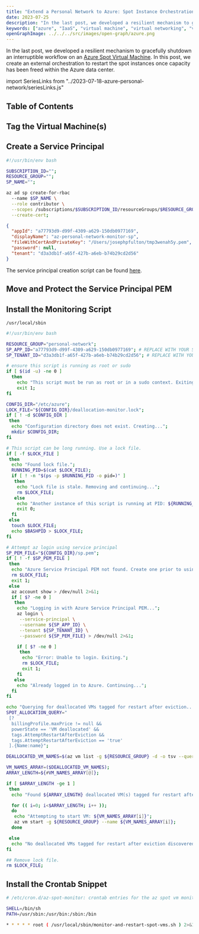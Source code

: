 ```yaml
---
title: "Extend a Personal Network to Azure: Spot Instance Orchestration"
date: 2023-07-25
description: "In the last post, we developed a resilient mechanism to gracefully shutdown an interruptible workflow on an Azure Spot Virtual Machine. In this post, we create an external orchestration to restart the spot instances once capacity has been freed within the Azure data center."
keywords: ["azure", "IaaS", "virtual machine", "virtual networking", "vpn"]
openGraphImage: ../../../src/images/open-graph/azure.png
---
```


In the <Link to="/blog/2023-07-24-azure-personal-network-spot-instance/">last post</Link>,
we developed a resilient mechanism to gracefully shutdown an interruptible
workflow on an
[Azure Spot Virtual Machine](https://azure.microsoft.com/en-us/products/virtual-machines/spot).
In this post, we create an external orchestration to restart the spot instances
once capacity has been freed within the Azure data center.

import SeriesLinks from "../2023-07-18-azure-personal-network/seriesLinks.js"

<SeriesLinks />

## Table of Contents

## Tag the Virtual Machine(s)

## Create a Service Principal

```sh
#!/usr/bin/env bash

SUBSCRIPTION_ID="";
RESOURCE_GROUP="";
SP_NAME="";

az ad sp create-for-rbac
  --name $SP_NAME \
  --role contributor \
  --scopes /subscriptions/$SUBSCRIPTION_ID/resourceGroups/$RESOURCE_GROUP \
  --create-cert;
```

```json
{
  "appId": "a77793d9-d99f-4309-a629-150db0977169",
  "displayName": "az-personal-network-monitor-sp",
  "fileWithCertAndPrivateKey": "/Users/josephpfulton/tmp3wenah5y.pem",
  "password": null,
  "tenant": "d3a3db1f-a65f-427b-a6eb-b74b29cd2d56"
}
```

The service principal creation script can be found
[here](https://github.com/jpfulton/example-linux-configs/blob/main/home/jpfulton/create-azure-rbac-sp-for-resource-group.sh).

## Move and Protect the Service Principal PEM

## Install the Monitoring Script

`/usr/local/sbin`

```sh
#!/usr/bin/env bash

RESOURCE_GROUP="personal-network";
SP_APP_ID="a77793d9-d99f-4309-a629-150db0977169"; # REPLACE WITH YOUR SP APPID
SP_TENANT_ID="d3a3db1f-a65f-427b-a6eb-b74b29cd2d56"; # REPLACE WITH YOUR SP TENANTID

# ensure this script is running as root or sudo
if [ $(id -u) -ne 0 ]
  then
    echo "This script must be run as root or in a sudo context. Exiting.";
    exit 1;
fi

CONFIG_DIR="/etc/azure";
LOCK_FILE="${CONFIG_DIR}/deallocation-monitor.lock";
if [ ! -d $CONFIG_DIR ]
 then
  echo "Configuration directory does not exist. Creating...";
  mkdir $CONFIG_DIR;
fi

# This script can be long running. Use a lock file.
if [ -f $LOCK_FILE ]
 then
  echo "Found lock file.";
  RUNNING_PID=$(cat $LOCK_FILE);
  if [ ! -n "$(ps -p $RUNNING_PID -o pid=)" ]
   then
    echo "Lock file is stale. Removing and continuing...";
    rm $LOCK_FILE;
   else
    echo "Another instance of this script is running at PID: ${RUNNING_PID}. Exiting...";
    exit 0;
  fi
 else
  touch $LOCK_FILE;
  echo $BASHPID > $LOCK_FILE;
fi

# Attempt az login using service principal
SP_PEM_FILE="${CONFIG_DIR}/sp.pem";
if [ ! -f $SP_PEM_FILE ]
 then
  echo "Azure Service Principal PEM not found. Create one prior to using this script...";
  rm $LOCK_FILE;
  exit 1;
 else
  az account show > /dev/null 2>&1;
  if [ $? -ne 0 ]
   then
    echo "Logging in with Azure Service Principal PEM...";
    az login \
     --service-principal \
     --username ${SP_APP_ID} \
     --tenant ${SP_TENANT_ID} \
     --password ${SP_PEM_FILE} > /dev/null 2>&1;

    if [ $? -ne 0 ]
     then
      echo "Error: Unable to login. Exiting.";
      rm $LOCK_FILE;
      exit 1;
    fi
   else
    echo "Already logged in to Azure. Continuing...";
  fi
fi

echo "Querying for deallocated VMs tagged for restart after eviction...";
SPOT_ALLOCATION_QUERY="
 [?
  billingProfile.maxPrice != null &&
  powerState == 'VM deallocated' &&
  tags.AttemptRestartAfterEviction &&
  tags.AttemptRestartAfterEviction == 'true'
 ].{Name:name}";

DEALLOCATED_VM_NAMES=$(az vm list -g ${RESOURCE_GROUP} -d -o tsv --query "${SPOT_ALLOCATION_QUERY}");

VM_NAMES_ARRAY=($DEALLOCATED_VM_NAMES);
ARRAY_LENGTH=${#VM_NAMES_ARRAY[@]};

if [ $ARRAY_LENGTH -ge 1 ]
 then
  echo "Found ${ARRAY_LENGTH} deallocated VM(s) tagged for restart after eviction.";

  for (( i=0; i<$ARRAY_LENGTH; i++ ));
  do
   echo "Attempting to start VM: ${VM_NAMES_ARRAY[i]}";
   az vm start -g ${RESOURCE_GROUP} --name ${VM_NAMES_ARRAY[i]};
  done

 else
  echo "No deallocated VMs tagged for restart after eviction discovered.";
fi

## Remove lock file.
rm $LOCK_FILE;
```

## Install the Crontab Snippet

```sh
# /etc/cron.d/az-spot-monitor: crontab entries for the az spot vm monitor script

SHELL=/bin/sh
PATH=/usr/sbin:/usr/bin:/sbin:/bin

* * * * * root ( /usr/local/sbin/monitor-and-restart-spot-vms.sh ) 2>&1 | logger -t az-spot-monitor

```
